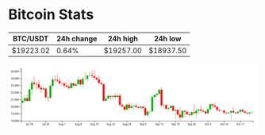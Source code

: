 # Bitcoin Stats

BTC/USDT|24h change|24h high|24h low|
|---|---|---|---|
|$19223.02|0.64%|$19257.00|$18937.50|

<img src="./chart.svg">
